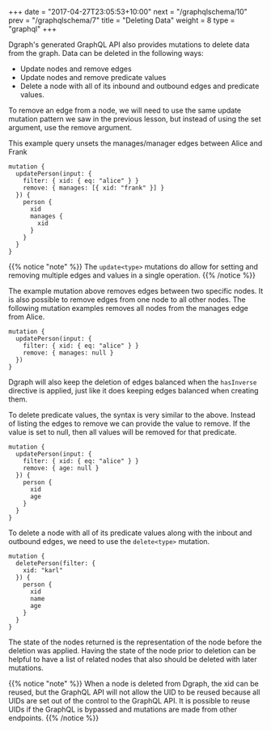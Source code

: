 +++
date = "2017-04-27T23:05:53+10:00"
next = "/graphqlschema/10"
prev = "/graphqlschema/7"
title = "Deleting Data"
weight = 8
type = "graphql"
+++

Dgraph's generated GraphQL API also provides mutations to delete data from the graph. Data can be deleted in the following ways:

- Update nodes and remove edges
- Update nodes and remove predicate values
- Delete a node with all of its inbound and outbound edges and predicate values.

To remove an edge from a node, we will need to use the same update mutation pattern we saw in the previous lesson, but instead of using the set argument, use the remove argument.

This example query unsets the manages/manager edges between Alice and Frank

```
mutation {
  updatePerson(input: {
    filter: { xid: { eq: "alice" } }
    remove: { manages: [{ xid: "frank" }] }
  }) {
    person {
      xid
      manages {
        xid
      }
    }
  }
}
```

{{% notice "note" %}}
The `update<type>` mutations do allow for setting and removing multiple edges and values in a single operation.
{{% /notice %}}

The example mutation above removes edges between two specific nodes. It is also possible to remove edges from one node to all other nodes. The following mutation examples removes all nodes from the manages edge from Alice.

```
mutation {
  updatePerson(input: {
    filter: { xid: { eq: "alice" } }
    remove: { manages: null }
  })
}
```

Dgraph will also keep the deletion of edges balanced when the `hasInverse` directive is applied, just like it does keeping edges balanced when creating them.

To delete predicate values, the syntax is very similar to the above. Instead of listing the edges to remove we can provide the value to remove. If the value is set to null, then all values will be removed for that predicate.

```
mutation {
  updatePerson(input: {
    filter: { xid: { eq: "alice" } }
    remove: { age: null }
  }) {
    person {
      xid
      age
    }
  }
}
```

To delete a node with all of its predicate values along with the inbout and outbound edges, we need to use the `delete<type>` mutation.

```
mutation {
  deletePerson(filter: {
    xid: "karl"
  }) {
    person {
      xid
      name
      age
    }
  }
}
```

The state of the nodes returned is the representation of the node before the deletion was applied. Having the state of the node prior to deletion can be helpful to have a list of related nodes that also should be deleted with later mutations.

{{% notice "note" %}}
When a node is deleted from Dgraph, the xid can be reused, but the GraphQL API will not allow the UID to be reused because all UIDs are set out of the control to the GraphQL API. It is possible to reuse UIDs if the GraphQL is bypassed and mutations are made from other endpoints.
{{% /notice %}}
